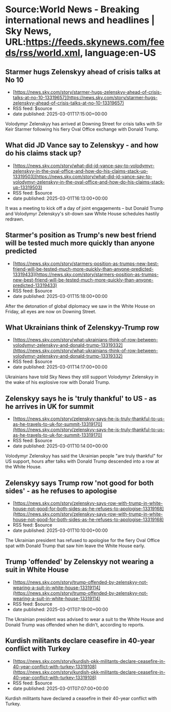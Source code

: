 # Source:World News - Breaking international news and headlines | Sky News, URL:https://feeds.skynews.com/feeds/rss/world.xml, language:en-US

## Starmer hugs Zelenskyy ahead of crisis talks at No 10
 - [https://news.sky.com/story/starmer-hugs-zelenskyy-ahead-of-crisis-talks-at-no-10-13319657](https://news.sky.com/story/starmer-hugs-zelenskyy-ahead-of-crisis-talks-at-no-10-13319657)
 - RSS feed: $source
 - date published: 2025-03-01T17:15:00+00:00

Volodymyr Zelenskyy has arrived at Downing Street for crisis talks with Sir Keir Starmer following his fiery Oval Office exchange with Donald Trump.

## What did JD Vance say to Zelenskyy - and how do his claims stack up?
 - [https://news.sky.com/story/what-did-jd-vance-say-to-volodymyr-zelenskyy-in-the-oval-office-and-how-do-his-claims-stack-up-13319503](https://news.sky.com/story/what-did-jd-vance-say-to-volodymyr-zelenskyy-in-the-oval-office-and-how-do-his-claims-stack-up-13319503)
 - RSS feed: $source
 - date published: 2025-03-01T16:13:00+00:00

It was a meeting to kick off a day of joint engagements &#8211; but Donald Trump and Volodymyr Zelenskyy's sit-down saw White House schedules hastily redrawn.

## Starmer's position as Trump's new best friend will be tested much more quickly than anyone predicted
 - [https://news.sky.com/story/starmers-position-as-trumps-new-best-friend-will-be-tested-much-more-quickly-than-anyone-predicted-13319433](https://news.sky.com/story/starmers-position-as-trumps-new-best-friend-will-be-tested-much-more-quickly-than-anyone-predicted-13319433)
 - RSS feed: $source
 - date published: 2025-03-01T15:18:00+00:00

After the detonation of global diplomacy we saw in the White House on Friday, all eyes are now on Downing Street.

## What Ukrainians think of Zelenskyy-Trump row
 - [https://news.sky.com/story/what-ukrainians-think-of-row-between-volodymyr-zelenskyy-and-donald-trump-13319332](https://news.sky.com/story/what-ukrainians-think-of-row-between-volodymyr-zelenskyy-and-donald-trump-13319332)
 - RSS feed: $source
 - date published: 2025-03-01T14:17:00+00:00

Ukrainians have told Sky News they still support Volodymyr Zelenskyy in the wake of his explosive row with Donald Trump.

## Zelenskyy says he is 'truly thankful' to US - as he arrives in UK for summit
 - [https://news.sky.com/story/zelenskyy-says-he-is-truly-thankful-to-us-as-he-travels-to-uk-for-summit-13319170](https://news.sky.com/story/zelenskyy-says-he-is-truly-thankful-to-us-as-he-travels-to-uk-for-summit-13319170)
 - RSS feed: $source
 - date published: 2025-03-01T10:14:00+00:00

Volodymyr Zelenskyy has said the Ukrainian people "are truly thankful" for US support, hours after talks with Donald Trump descended into a row at the White House.

## Zelenskyy says Trump row 'not good for both sides' - as he refuses to apologise
 - [https://news.sky.com/story/zelenskyy-says-row-with-trump-in-white-house-not-good-for-both-sides-as-he-refuses-to-apologise-13319168](https://news.sky.com/story/zelenskyy-says-row-with-trump-in-white-house-not-good-for-both-sides-as-he-refuses-to-apologise-13319168)
 - RSS feed: $source
 - date published: 2025-03-01T10:10:00+00:00

The Ukrainian president has refused to apologise for the fiery Oval Office spat with Donald Trump that saw him leave the White House early.

## Trump 'offended' by Zelenskyy not wearing a suit in White House
 - [https://news.sky.com/story/trump-offended-by-zelenskyy-not-wearing-a-suit-in-white-house-13319114](https://news.sky.com/story/trump-offended-by-zelenskyy-not-wearing-a-suit-in-white-house-13319114)
 - RSS feed: $source
 - date published: 2025-03-01T07:19:00+00:00

The Ukrainian president was advised to wear a suit to the White House and Donald Trump was offended when he didn't, according to reports.

## Kurdish militants declare ceasefire in 40-year conflict with Turkey
 - [https://news.sky.com/story/kurdish-pkk-militants-declare-ceasefire-in-40-year-conflict-with-turkey-13319108](https://news.sky.com/story/kurdish-pkk-militants-declare-ceasefire-in-40-year-conflict-with-turkey-13319108)
 - RSS feed: $source
 - date published: 2025-03-01T07:07:00+00:00

Kurdish militants have declared a ceasefire in their 40-year conflict with Turkey.

